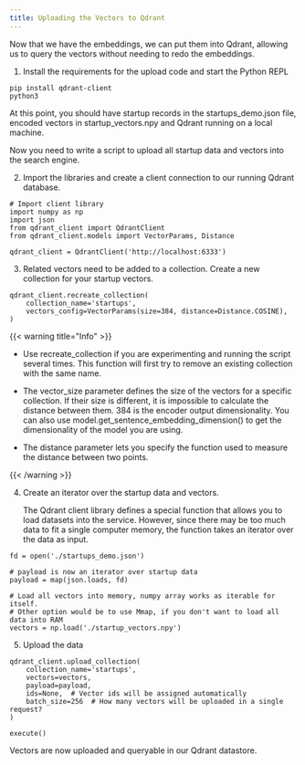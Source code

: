 ```yaml
---
title: Uploading the Vectors to Qdrant
---
```


Now that we have the embeddings, we can put them into Qdrant, allowing us to query the vectors without needing to redo the embeddings. 

1. Install the requirements for the upload code and start the Python REPL

```execute
pip install qdrant-client
python3
```

At this point, you should have startup records in the startups_demo.json file, encoded vectors in startup_vectors.npy and Qdrant running on a local machine.

Now you need to write a script to upload all startup data and vectors into the search engine.

2. Import the libraries and create a client connection to our running Qdrant database.

```execute
# Import client library
import numpy as np
import json
from qdrant_client import QdrantClient
from qdrant_client.models import VectorParams, Distance

qdrant_client = QdrantClient('http://localhost:6333')

```

3. Related vectors need to be added to a collection. Create a new collection for your startup vectors.

```execute 
qdrant_client.recreate_collection(
    collection_name='startups', 
    vectors_config=VectorParams(size=384, distance=Distance.COSINE),
)
```


{{< warning title="Info" >}}

* Use recreate_collection if you are experimenting and running the script several times. This function will first try to remove an existing collection with the same name.

* The vector_size parameter defines the size of the vectors for a specific collection. If their size is different, it is impossible to calculate the distance between them. 384 is the encoder output dimensionality. You can also use model.get_sentence_embedding_dimension() to get the dimensionality of the model you are using.

* The distance parameter lets you specify the function used to measure the distance between two points.

{{< /warning >}}

4. Create an iterator over the startup data and vectors.
   
   The Qdrant client library defines a special function that allows you to load datasets into the service. However, since there may be too much data to fit a single computer memory, the function takes an iterator over the data as input.

```execute
fd = open('./startups_demo.json')

# payload is now an iterator over startup data
payload = map(json.loads, fd)

# Load all vectors into memory, numpy array works as iterable for itself.
# Other option would be to use Mmap, if you don't want to load all data into RAM
vectors = np.load('./startup_vectors.npy')
```

5. Upload the data

```execute
qdrant_client.upload_collection(
    collection_name='startups',
    vectors=vectors,
    payload=payload,
    ids=None,  # Vector ids will be assigned automatically
    batch_size=256  # How many vectors will be uploaded in a single request?
)

execute()
```

Vectors are now uploaded and queryable in our Qdrant datastore. 